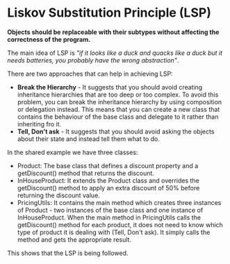# Liskov Substitution Principle (LSP)

**Objects should be replaceable with their subtypes without affecting the correctness of the program.** 

The main idea of LSP is *"if it looks like a duck and quacks like a duck but it needs batteries, you probably have the wrong abstraction"*.

There are two approaches that can help in achieving LSP:
- **Break the Hierarchy** - It suggests that you should avoid creating inheritance hierarchies that are too deep or too complex. To avoid this problem, you can break the inheritance hierarchy by using composition or delegation instead. This means that you can create a new class that contains the behaviour of the base class and delegate to it rather than inheriting fro it.
- **Tell, Don't ask** - It suggests that you should avoid asking the objects about their state and instead tell them what to do. 

In the shared example we have three classes:
- Product: The base class that defines a discount property and a getDiscount() method that returns the discount.
- InHouseProduct: It extends the Product class and overrides the getDiscount() method to apply an extra discount of 50% before returning the discount value.
- PricingUtils: It contains the main method which creates three instances of Product - two instances of the base class and one instance of InHouseProduct. When the main method in PricingUtils calls the getDiscount() method for each product, it does not need to know which type of product it is dealing with (Tell, Don't ask). It simply calls the method and gets the appropriate result. 

This shows that the LSP is being followed. 